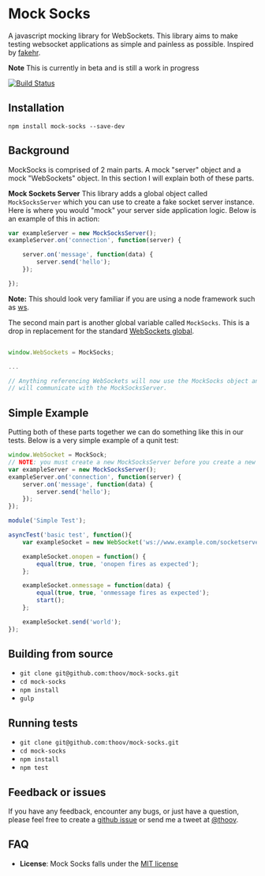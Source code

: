 # Mock Socks

A javascript mocking library for WebSockets. This library aims to make testing websocket applications as simple and
painless as possible. Inspired by [fakehr](https://github.com/trek/fakehr).

**Note** This is currently in beta and is still a work in progress

[![Build Status](https://travis-ci.org/thoov/mock-socks.svg?branch=master)](https://travis-ci.org/thoov/mock-socks)

## Installation

`npm install mock-socks --save-dev`

## Background

MockSocks is comprised of 2 main parts. A mock "server" object and a mock "WebSockets" object. In this section
I will explain both of these parts.

**Mock Sockets Server**
This library adds a global object called `MockSocksServer` which you can use to create a fake socket server instance. Here
is where you would "mock" your server side application logic. Below is an example of this in action:

```js
var exampleServer = new MockSocksServer();
exampleServer.on('connection', function(server) {

    server.on('message', function(data) {
        server.send('hello');
    });

});
```

**Note:** This should look very familiar if you are using a node framework such as [ws](https://github.com/einaros/ws).

The second main part is another global variable called `MockSocks`. This is a drop in replacement for the standard [WebSockets
global](https://developer.mozilla.org/en-US/docs/Web/API/WebSocket).

```js

window.WebSockets = MockSocks;

...

// Anything referencing WebSockets will now use the MockSocks object and
// will communicate with the MockSocksServer.

```

## Simple Example

Putting both of these parts together we can do something like this in our tests. Below is a very simple example of
a qunit test:

```js
window.WebSocket = MockSock;
// NOTE: you must create a new MockSocksServer before you create a new WebSockets object.
var exampleServer = new MockSocksServer();
exampleServer.on('connection', function(server) {
    server.on('message', function(data) {
        server.send('hello');
    });
});

module('Simple Test');

asyncTest('basic test', function(){
    var exampleSocket = new WebSocket('ws://www.example.com/socketserver');

    exampleSocket.onopen = function() {
        equal(true, true, 'onopen fires as expected');
    };

    exampleSocket.onmessage = function(data) {
        equal(true, true, 'onmessage fires as expected');
        start();
    };

    exampleSocket.send('world');
});
```

## Building from source

* `git clone git@github.com:thoov/mock-socks.git`
* `cd mock-socks`
* `npm install`
* `gulp`

## Running tests

* `git clone git@github.com:thoov/mock-socks.git`
* `cd mock-socks`
* `npm install`
* `npm test`

## Feedback or issues

If you have any feedback, encounter any bugs, or just have a question, please feel free to create a [github issue](https://github.com/thoov/mock-socks/issues/new) or send me a tweet at [@thoov](https://twitter.com/thoov).

## FAQ

* **License**: Mock Socks falls under the [MIT license](https://github.com/thoov/mock-socks/blob/master/LICENSE.txt)
